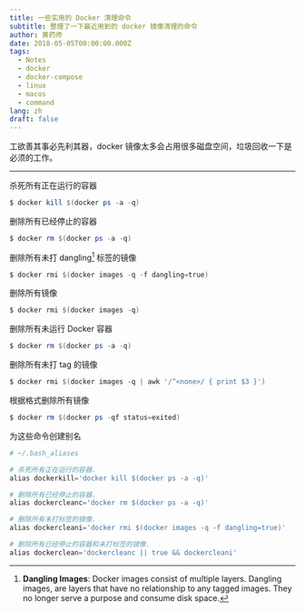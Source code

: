 ```yaml
---
title: 一些实用的 Docker 清理命令
subtitle: 整理了一下最近用到的 docker 镜像清理的命令
author: 黄药师
date: 2018-05-05T00:00:00.000Z
tags:
  - Notes
  - docker
  - docker-compose
  - linux
  - macos
  - command
lang: zh
draft: false
---
```


工欲善其事必先利其器，docker 镜像太多会占用很多磁盘空间，垃圾回收一下是必须的工作。

---


杀死所有正在运行的容器

```powershell
$ docker kill $(docker ps -a -q)
```
删除所有已经停止的容器

```powershell
$ docker rm $(docker ps -a -q)
```

删除所有未打 dangling[^dangling] 标签的镜像

```powershell
$ docker rmi $(docker images -q -f dangling=true)
```

删除所有镜像

```powershell
$ docker rmi $(docker images -q)
```

删除所有未运行 Docker 容器

```powershell
$ docker rm $(docker ps -a -q)
```

删除所有未打 tag 的镜像

```powershell
$ docker rmi $(docker images -q | awk '/^<none>/ { print $3 }')
```

根据格式删除所有镜像

```powershell
$ docker rm $(docker ps -qf status=exited)
```
为这些命令创建别名

```powershell
# ~/.bash_aliases

# 杀死所有正在运行的容器.
alias dockerkill='docker kill $(docker ps -a -q)'

# 删除所有已经停止的容器.
alias dockercleanc='docker rm $(docker ps -a -q)'

# 删除所有未打标签的镜像.
alias dockercleani='docker rmi $(docker images -q -f dangling=true)'

# 删除所有已经停止的容器和未打标签的镜像.
alias dockerclean='dockercleanc || true && dockercleani'
```


[^dangling]: **Dangling Images**: Docker images consist of multiple layers. Dangling images, are layers that have no relationship to any tagged images. They no longer serve a purpose and consume disk space.  

